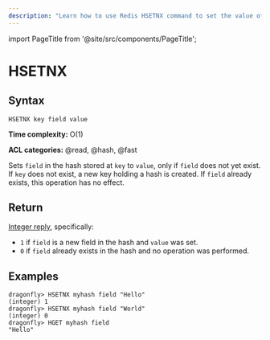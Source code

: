 ```yaml
---
description: "Learn how to use Redis HSETNX command to set the value of a hash field, only if the field does not exist. Perfect for unique data entries."
---
```


import PageTitle from '@site/src/components/PageTitle';

# HSETNX

<PageTitle title="Redis HSETNX Command (Documentation) | Dragonfly" />

## Syntax

    HSETNX key field value

**Time complexity:** O(1)

**ACL categories:** @read, @hash, @fast

Sets `field` in the hash stored at `key` to `value`, only if `field` does not
yet exist.
If `key` does not exist, a new key holding a hash is created.
If `field` already exists, this operation has no effect.

## Return

[Integer reply](https://redis.io/docs/latest/develop/reference/protocol-spec/#integers), specifically:

- `1` if `field` is a new field in the hash and `value` was set.
- `0` if `field` already exists in the hash and no operation was performed.

## Examples

```shell
dragonfly> HSETNX myhash field "Hello"
(integer) 1
dragonfly> HSETNX myhash field "World"
(integer) 0
dragonfly> HGET myhash field
"Hello"
```
